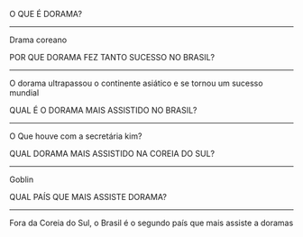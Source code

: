 O QUE É DORAMA?

---
Drama coreano

POR QUE DORAMA FEZ TANTO SUCESSO NO BRASIL?

 ---
 
 
 O dorama ultrapassou o continente asiático e se tornou um sucesso mundial

QUAL É O DORAMA MAIS ASSISTIDO NO BRASIL?


---
O Que houve com a secretária kim?

QUAL DORAMA MAIS ASSISTIDO NA COREIA DO SUL?

---
Goblin

QUAL PAÍS QUE MAIS ASSISTE DORAMA?

---
Fora da Coreia do Sul, o Brasil é o segundo país que mais assiste a doramas






